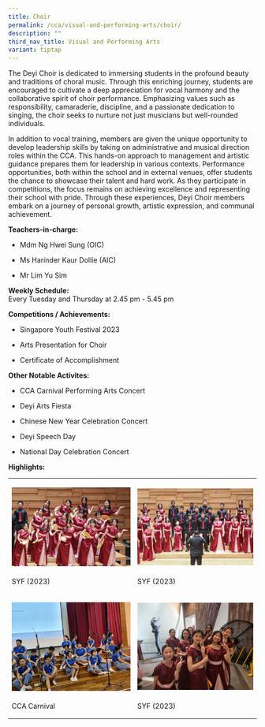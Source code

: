 ```yaml
---
title: Choir
permalink: /cca/visual-and-performing-arts/choir/
description: ""
third_nav_title: Visual and Performing Arts
variant: tiptap
---
```

<p>The Deyi Choir is dedicated to immersing students in the profound beauty
and traditions of choral music. Through this enriching journey, students
are encouraged to cultivate a deep appreciation for vocal harmony and the
collaborative spirit of choir performance. Emphasizing values such as responsibility,
camaraderie, discipline, and a passionate dedication to singing, the choir
seeks to nurture not just musicians but well-rounded individuals.</p>
<p>In addition to vocal training, members are given the unique opportunity
to develop leadership skills by taking on administrative and musical direction
roles within the CCA. This hands-on approach to management and artistic
guidance prepares them for leadership in various contexts. Performance
opportunities, both within the school and in external venues, offer students
the chance to showcase their talent and hard work. As they participate
in competitions, the focus remains on achieving excellence and representing
their school with pride. Through these experiences, Deyi Choir members
embark on a journey of personal growth, artistic expression, and communal
achievement.</p>
<p><strong>Teachers-in-charge:</strong> 
<br>
</p>
<ul data-tight="true" class="tight">
<li>
<p>Mdm Ng Hwei Sung (OIC)
<br>
</p>
</li>
<li>
<p>Ms Harinder Kaur Dollie (AIC)
<br>
</p>
</li>
<li>
<p>Mr Lim Yu Sim
<br>
</p>
</li>
</ul>
<p><strong>Weekly Schedule:</strong> 
<br>Every Tuesday and Thursday at 2.45 pm - 5.45 pm</p>
<p><strong>Competitions / Achievements:</strong>
</p>
<ul data-tight="true" class="tight">
<li>
<p>Singapore Youth Festival 2023</p>
</li>
<li>
<p>Arts Presentation for Choir</p>
</li>
<li>
<p>Certificate of Accomplishment</p>
</li>
</ul>
<p><strong>Other Notable Activites:</strong>
</p>
<ul data-tight="true" class="tight">
<li>
<p>CCA Carnival Performing Arts Concert</p>
</li>
<li>
<p>Deyi Arts Fiesta</p>
</li>
<li>
<p>Chinese New Year Celebration Concert</p>
</li>
<li>
<p>Deyi Speech Day</p>
</li>
<li>
<p>National Day Celebration Concert</p>
</li>
</ul>
<p></p>
<p><strong>Highlights:</strong>
</p>
<table>
<tbody>
<tr>
<th rowspan="1" colspan="1">
<p></p>
<div class="isomer-image-wrapper">
<img style="width: 100%" height="auto" width="100%" alt="" src="/images/CCA/Visual Perf Arts/Choir/image5.jpg">
</div>
</th>
<th rowspan="1" colspan="1">
<p></p>
<div class="isomer-image-wrapper">
<img style="width: 100%" height="auto" width="100%" alt="" src="/images/CCA/Visual Perf Arts/Choir/image4.jpg">
</div>
</th>
</tr>
<tr>
<td rowspan="1" colspan="1">
<p>SYF (2023)</p>
</td>
<td rowspan="1" colspan="1">
<p>SYF (2023)</p>
</td>
</tr>
<tr>
<td rowspan="1" colspan="1">
<p></p>
<div class="isomer-image-wrapper">
<img style="width: 100%" height="auto" width="100%" alt="" src="/images/CCA/Visual Perf Arts/Choir/2024_Choir_pic_1.png">
</div>
</td>
<td rowspan="1" colspan="1">
<p></p>
<div class="isomer-image-wrapper">
<img style="width: 100%" height="auto" width="100%" alt="" src="/images/CCA/Visual Perf Arts/Choir/image3.jpg">
</div>
</td>
</tr>
<tr>
<td rowspan="1" colspan="1">
<p>CCA Carnival</p>
</td>
<td rowspan="1" colspan="1">
<p>SYF (2023)</p>
</td>
</tr>
</tbody>
</table>
<p></p>